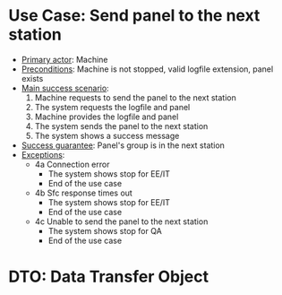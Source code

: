 # Use Case: Send panel to the next station

- <u>Primary actor</u>: Machine
- <u>Preconditions</u>: Machine is not stopped, valid logfile extension, panel exists
- <u>Main success scenario</u>:
    1. Machine requests to send the panel to the next station
    2. The system requests the logfile and panel
    3. Machine provides the logfile and panel
    4. The system sends the panel to the next station
    5. The system shows a success message
- <u>Success guarantee</u>: Panel's group is in the next station
- <u>Exceptions</u>:
    - 4a Connection error
        - The system shows stop for EE/IT
        - End of the use case
    - 4b Sfc response times out
        - The system shows stop for EE/IT
        - End of the use case
    - 4c Unable to send the panel to the next station
        - The system shows stop for QA
        - End of the use case

# DTO: Data Transfer Object